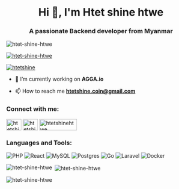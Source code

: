 <h1 align="center">Hi 👋, I'm Htet shine htwe</h1>
<h3 align="center">A passionate Backend developer from Myanmar</h3>

<p align="left"> <img src="https://komarev.com/ghpvc/?username=htet-shine-htwe&label=Profile%20views&color=0e75b6&style=flat" alt="htet-shine-htwe" /> </p>

<p align="left"> <a href="https://github.com/ryo-ma/github-profile-trophy"><img src="https://github-profile-trophy.vercel.app/?username=htet-shine-htwe" alt="htet-shine-htwe" /></a> </p>

<p align="left"> <a href="https://twitter.com/htetshine" target="blank"><img src="https://img.shields.io/twitter/follow/htetshine?logo=twitter&style=for-the-badge" alt="htetshine" /></a> </p>

- 🔭 I’m currently working on **AGGA.io**

- 📫 How to reach me **htetshine.coin@gmail.com**

<h3 align="left">Connect with me:</h3>
<p align="left">
<a href="https://twitter.com/htetshine" target="blank"><img align="center" src="https://raw.githubusercontent.com/rahuldkjain/github-profile-readme-generator/master/src/images/icons/Social/twitter.svg" alt="htetshine" height="30" width="40" /></a>
<a href="https://fb.com/htetshinehtwe" target="blank"><img align="center" src="https://raw.githubusercontent.com/rahuldkjain/github-profile-readme-generator/master/src/images/icons/Social/facebook.svg" alt="htetshinehtwe" height="30" width="40" /></a>
<a href="https://linkedin.com/in/https://www.linkedin.com/in/htet-shine-61082028a/" target="blank"><img align="center" src="https://img.shields.io/badge/LinkedIn-%230077B5.svg?logo=linkedin&logoColor=white" alt="htetshinehtwe" height="30" width="100" /></a>
</p>





<h3 align="left">Languages and Tools:</h3>

![PHP](https://img.shields.io/badge/php-%23777BB4.svg?style=for-the-badge&logo=php&logoColor=white) ![React](https://img.shields.io/badge/react-%2320232a.svg?style=for-the-badge&logo=react&logoColor=%2361DAFB) ![MySQL](https://img.shields.io/badge/mysql-4479A1.svg?style=for-the-badge&logo=mysql&logoColor=white) ![Postgres](https://img.shields.io/badge/postgres-%23316192.svg?style=for-the-badge&logo=postgresql&logoColor=white) ![Go](https://img.shields.io/badge/go-%2300ADD8.svg?style=for-the-badge&logo=go&logoColor=white) ![Laravel](https://img.shields.io/badge/laravel-%23FF2D20.svg?style=for-the-badge&logo=laravel&logoColor=white) ![Docker](https://img.shields.io/badge/docker-%230db7ed.svg?style=for-the-badge&logo=docker&logoColor=white)


<p><img align="left" src="https://github-readme-stats.vercel.app/api/top-langs?username=htet-shine-htwe&show_icons=true&locale=en&layout=compact" alt="htet-shine-htwe" /></p>

<p>&nbsp;<img align="center" src="https://github-readme-stats.vercel.app/api?username=htet-shine-htwe&show_icons=true&locale=en" alt="htet-shine-htwe" /></p>

<p><img align="center" src="https://github-readme-streak-stats.herokuapp.com/?user=htet-shine-htwe&" alt="htet-shine-htwe" /></p>
